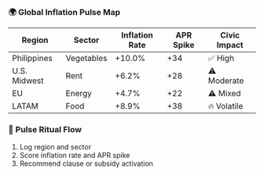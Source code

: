 ### 🌍 Global Inflation Pulse Map
| Region         | Sector           | Inflation Rate | APR Spike | Civic Impact |
|----------------|------------------|----------------|------------|----------------|
| Philippines    | Vegetables        | +10.0%         | +34        | ✅ High  
| U.S. Midwest   | Rent              | +6.2%          | +28        | ⚠️ Moderate  
| EU             | Energy            | +4.7%          | +22        | ⚠️ Mixed  
| LATAM          | Food              | +8.9%          | +38        | 🔥 Volatile  

### 🔄 Pulse Ritual Flow
1. Log region and sector  
2. Score inflation rate and APR spike  
3. Recommend clause or subsidy activation
